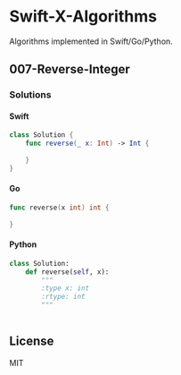 # Swift-X-Algorithms

Algorithms implemented in Swift/Go/Python.

## 007-Reverse-Integer

### Solutions

#### Swift

```Swift
class Solution {
    func reverse(_ x: Int) -> Int {
        
    }
}
```

#### Go

```go
func reverse(x int) int {
    
}
```

#### Python

```python
class Solution:
    def reverse(self, x):
        """
        :type x: int
        :rtype: int
        """
        
```

## License

MIT
